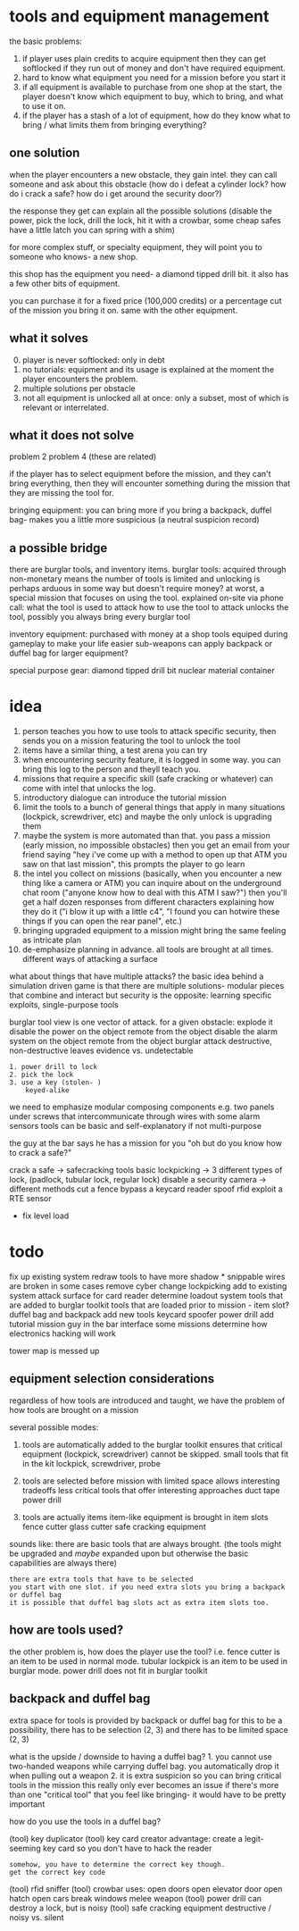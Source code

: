 # tools and equipment management

the basic problems:

1. if player uses plain credits to acquire equipment then they can get softlocked if they run out of money and don't have required equipment.
2. hard to know what equipment you need for a mission before you start it
3. if all equipment is available to purchase from one shop at the start, the player doesn't know which equipment to buy, which to bring, and what to use it on.
4. if the player has a stash of a lot of equipment, how do they know what to bring / what limits them from bringing everything?

## one solution

when the player encounters a new obstacle, they gain intel.
they can call someone and ask about this obstacle (how do i defeat a cylinder lock? how do i crack a safe? how do i get around the security door?)

the response they get can explain all the possible solutions
(disable the power, pick the lock, drill the lock, hit it with a crowbar, some cheap safes have a little latch you can spring with a shim)

for more complex stuff, or specialty equipment, they will point you to someone who knows- a new shop.

this shop has the equipment you need- a diamond tipped drill bit.
it also has a few other bits of equipment.

you can purchase it for a fixed price (100,000 credits) or a percentage cut of the mission you bring it on.
same with the other equipment.

## what it solves

0. player is never softlocked: only in debt
1. no tutorials: equipment and its usage is explained at the moment the player encounters the problem.
2. multiple solutions per obstacle
3. not all equipment is unlocked all at once: only a subset, most of which is relevant or interrelated.

## what it does not solve

problem 2
problem 4 (these are related)

if the player has to select equipment before the mission,
and they can't bring everything,
then they will encounter something during the mission that they are missing the tool for.

bringing equipment:
    you can bring more if you bring a backpack, duffel bag- makes you a little more suspicious (a neutral suspicion record)

## a possible bridge

there are burglar tools, and inventory items. 
burglar tools:
    acquired through non-monetary means
        the number of tools is limited and unlocking is perhaps arduous in some way but doesn't require money?
        at worst, a special mission that focuses on using the tool. 
    explained on-site via phone call:
        what the tool is used to attack
        how to use the tool to attack
        unlocks the tool, possibly
    you always bring every burglar tool

inventory equipment:
    purchased with money at a shop
    tools equiped during gameplay to make your life easier
    sub-weapons
    can apply backpack or duffel bag for larger equipment?

special purpose gear:
    diamond tipped drill bit
    nuclear material container





# idea

1. person teaches you how to use tools to attack specific security, then sends you on a mission featuring the tool
to unlock the tool
2. items have a similar thing, a test arena you can try
3. when encountering security feature, it is logged in some way. you can bring this log to the person and theyll teach
you.
4. missions that require a specific skill (safe cracking or whatever) can come with intel that unlocks the log.
5. introductory dialogue can introduce the tutorial mission
6. limit the tools to a bunch of general things that apply in many situations (lockpick, screwdriver, etc) and maybe the only unlock is upgrading them
7. maybe the system is more automated than that. you pass a mission (early mission, no impossible obstacles) then you get an email from your friend saying "hey i've come up with a method to open up that ATM you saw on that last mission", this prompts the player to go learn
8. the intel you collect on missions (basically, when you encounter a new thing like a camera or ATM) you can inquire about on the underground chat room ("anyone know how to deal with this ATM I saw?") then you'll get a half dozen responses from different characters explaining how they do it ("i blow it up with a little c4", "I found you can hotwire these things if you can open the rear panel", etc.)
9. bringing upgraded equipment to a mission might bring the same feeling as intricate plan
10. de-emphasize planning in advance. all tools are brought at all times. different ways of attacking a surface



what about things that have multiple attacks?
the basic idea behind a simulation driven game is that there are multiple solutions-
modular pieces that combine and interact
but security is the opposite: learning specific exploits, single-purpose tools

burglar tool view is one vector of attack. for a given obstacle:
    explode it
    disable the power
        on the object
        remote from the object
    disable the alarm system
        on the object
        remote from the object
    burglar attack
        destructive, non-destructive
        leaves evidence vs. undetectable
    
    1. power drill to lock
    2. pick the lock
    3. use a key (stolen- )
        keyed-alike



we need to emphasize modular composing components
e.g. two panels under screws that intercommunicate through wires with some alarm sensors
tools can be basic and self-explanatory if not multi-purpose


the guy at the bar says he has a mission for you
    "oh but do you know how to crack a safe?"


crack a safe -> safecracking tools
basic lockpicking -> 3 different types of lock, (padlock, tubular lock, regular lock)
disable a security camera -> different methods
cut a fence
bypass a keycard reader
spoof rfid
exploit a RTE sensor



* fix level load


# todo

fix up existing system
    redraw tools to have more shadow
    * snippable wires are broken in some cases
    remove cyber
    change lockpicking
add to existing system
    attack surface for card reader
determine loadout system
    tools that are added to burglar toolkit
    tools that are loaded prior to mission - item slot?
    duffel bag and backpack
add new tools
    keycard spoofer
    power drill
add tutorial mission guy in the bar
    interface
    some missions
determine how electronics hacking will work

tower map is messed up




## equipment selection considerations

regardless of how tools are introduced and taught, we have the problem of how tools are brought on a mission

several possible modes:

1. tools are automatically added to the burglar toolkit
    ensures that critical equipment (lockpick, screwdriver) cannot be skipped.
    small tools that fit in the kit
        lockpick, screwdriver, probe

2. tools are selected before mission with limited space
    allows interesting tradeoffs
    less critical tools that offer interesting approaches
        duct tape
        power drill

3. tools are actually items 
    item-like equipment is brought in item slots
        fence cutter
        glass cutter
        safe cracking equipment



sounds like:
    there are basic tools that are always brought.
    (the tools might be upgraded and *maybe* expanded upon but otherwise the basic capabilities are always there)

    there are extra tools that have to be selected
    you start with one slot. if you need extra slots you bring a backpack or duffel bag
    it is possible that duffel bag slots act as extra item slots too.


## how are tools used?

the other problem is, how does the player use the tool?
i.e. fence cutter is an item to be used in normal mode.
    tubular lockpick is an item to be used in burglar mode.
    power drill does not fit in burglar toolkit


## backpack and duffel bag
extra space for tools is provided by backpack or duffel bag
for this to be a possibility, there has to be selection (2, 3) and there has to be limited space (2, 3)

what is the upside / downside to having a duffel bag?
    1. you cannot use two-handed weapons while carrying duffel bag.
        you automatically drop it when pulling out a weapon
    2. it is extra suspicion
so you can bring critical tools in the mission 
    this really only ever becomes an issue if there's more than one "critical tool" that you feel like bringing- it would have to be pretty important

how do you use the tools in a duffel bag?





(tool) key duplicator
(tool) key card creator
    advantage: create a legit-seeming key card so you don't have to hack the reader

    somehow, you have to determine the correct key though. 
    get the correct key code

(tool) rfid sniffer
(tool) crowbar uses:
    open doors
    open elevator door
    open hatch
    open cars
    break windows
    melee weapon
(tool) power drill
    can destroy a lock, but is noisy
(tool) safe cracking equipment
    destructive / noisy vs. silent